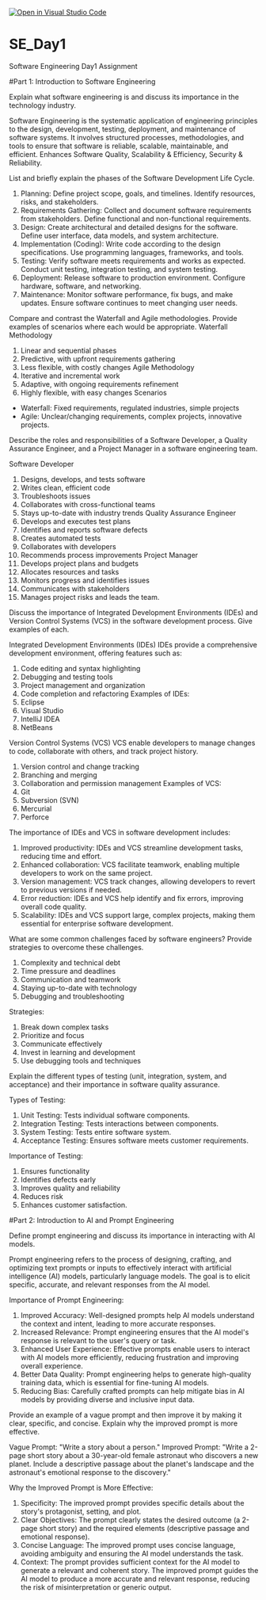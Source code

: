 [![Open in Visual Studio Code](https://classroom.github.com/assets/open-in-vscode-2e0aaae1b6195c2367325f4f02e2d04e9abb55f0b24a779b69b11b9e10269abc.svg)](https://classroom.github.com/online_ide?assignment_repo_id=18356465&assignment_repo_type=AssignmentRepo)
# SE_Day1
Software Engineering Day1 Assignment

#Part 1: Introduction to Software Engineering

Explain what software engineering is and discuss its importance in the technology industry.

Software Engineering is the systematic application of engineering principles to the design, development, testing, deployment, and maintenance of software systems. It involves structured processes, methodologies, and tools to ensure that software is reliable, scalable, maintainable, and efficient.
Enhances Software Quality,
Scalability & Efficiency,
Security & Reliability. 

List and briefly explain the phases of the Software Development Life Cycle.

1. Planning: Define project scope, goals, and timelines. Identify resources, risks, and stakeholders.
2. Requirements Gathering: Collect and document software requirements from stakeholders. Define functional and non-functional requirements.
3. Design: Create architectural and detailed designs for the software. Define user interface, data models, and system architecture.
4. Implementation (Coding): Write code according to the design specifications. Use programming languages, frameworks, and tools.
5. Testing: Verify software meets requirements and works as expected. Conduct unit testing, integration testing, and system testing.
6. Deployment: Release software to production environment. Configure hardware, software, and networking.
7. Maintenance: Monitor software performance, fix bugs, and make updates. Ensure software continues to meet changing user needs.

Compare and contrast the Waterfall and Agile methodologies. Provide examples of scenarios where each would be appropriate.
Waterfall Methodology
1. Linear and sequential phases
2. Predictive, with upfront requirements gathering
3. Less flexible, with costly changes
Agile Methodology
1. Iterative and incremental work
2. Adaptive, with ongoing requirements refinement
3. Highly flexible, with easy changes
Scenarios
- Waterfall: Fixed requirements, regulated industries, simple projects
- Agile: Unclear/changing requirements, complex projects, innovative projects.

Describe the roles and responsibilities of a Software Developer, a Quality Assurance Engineer, and a Project Manager in a software engineering team.

Software Developer
1. Designs, develops, and tests software
2. Writes clean, efficient code
3. Troubleshoots issues
4. Collaborates with cross-functional teams
5. Stays up-to-date with industry trends
Quality Assurance Engineer
1. Develops and executes test plans
2. Identifies and reports software defects
3. Creates automated tests
4. Collaborates with developers
5. Recommends process improvements
Project Manager
1. Develops project plans and budgets
2. Allocates resources and tasks
3. Monitors progress and identifies issues
4. Communicates with stakeholders
5. Manages project risks and leads the team.


Discuss the importance of Integrated Development Environments (IDEs) and Version Control Systems (VCS) in the software development process. Give examples of each.

Integrated Development Environments (IDEs)
IDEs provide a comprehensive development environment, offering features such as:
1. Code editing and syntax highlighting
2. Debugging and testing tools
3. Project management and organization
4. Code completion and refactoring
Examples of IDEs:
1. Eclipse
2. Visual Studio
3. IntelliJ IDEA
4. NetBeans

Version Control Systems (VCS)
VCS enable developers to manage changes to code, collaborate with others, and track project history.
1. Version control and change tracking
2. Branching and merging
3. Collaboration and permission management
Examples of VCS:
1. Git
2. Subversion (SVN)
3. Mercurial
4. Perforce

The importance of IDEs and VCS in software development includes:
1. Improved productivity: IDEs and VCS streamline development tasks, reducing time and effort.
2. Enhanced collaboration: VCS facilitate teamwork, enabling multiple developers to work on the same project.
3. Version management: VCS track changes, allowing developers to revert to previous versions if needed.
4. Error reduction: IDEs and VCS help identify and fix errors, improving overall code quality.
5. Scalability: IDEs and VCS support large, complex projects, making them essential for enterprise software development.

What are some common challenges faced by software engineers? Provide strategies to overcome these challenges.

1. Complexity and technical debt
2. Time pressure and deadlines
3. Communication and teamwork
4. Staying up-to-date with technology
5. Debugging and troubleshooting

Strategies:
1. Break down complex tasks
2. Prioritize and focus
3. Communicate effectively
4. Invest in learning and development
5. Use debugging tools and techniques

Explain the different types of testing (unit, integration, system, and acceptance) and their importance in software quality assurance.

Types of Testing:
1. Unit Testing: Tests individual software components.
2. Integration Testing: Tests interactions between components.
3. System Testing: Tests entire software system.
4. Acceptance Testing: Ensures software meets customer requirements.

Importance of Testing:
1. Ensures functionality
2. Identifies defects early
3. Improves quality and reliability
4. Reduces risk
5. Enhances customer satisfaction.

#Part 2: Introduction to AI and Prompt Engineering


Define prompt engineering and discuss its importance in interacting with AI models.

Prompt engineering refers to the process of designing, crafting, and optimizing text prompts or inputs to effectively interact with artificial intelligence (AI) models, particularly language models. The goal is to elicit specific, accurate, and relevant responses from the AI model.

Importance of Prompt Engineering:
1. Improved Accuracy: Well-designed prompts help AI models understand the context and intent, leading to more accurate responses.
2. Increased Relevance: Prompt engineering ensures that the AI model's response is relevant to the user's query or task.
3. Enhanced User Experience: Effective prompts enable users to interact with AI models more efficiently, reducing frustration and improving overall experience.
4. Better Data Quality: Prompt engineering helps to generate high-quality training data, which is essential for fine-tuning AI models.
5. Reducing Bias: Carefully crafted prompts can help mitigate bias in AI models by providing diverse and inclusive input data.

Provide an example of a vague prompt and then improve it by making it clear, specific, and concise. Explain why the improved prompt is more effective.

Vague Prompt:
"Write a story about a person."
Improved Prompt:
"Write a 2-page short story about a 30-year-old female astronaut who discovers a new planet. Include a descriptive passage about the planet's landscape and the astronaut's emotional response to the discovery."

Why the Improved Prompt is More Effective:
1. Specificity: The improved prompt provides specific details about the story's protagonist, setting, and plot.
2. Clear Objectives: The prompt clearly states the desired outcome (a 2-page short story) and the required elements (descriptive passage and emotional response).
3. Concise Language: The improved prompt uses concise language, avoiding ambiguity and ensuring the AI model understands the task.
4. Context: The prompt provides sufficient context for the AI model to generate a relevant and coherent story.
The improved prompt guides the AI model to produce a more accurate and relevant response, reducing the risk of misinterpretation or generic output.
